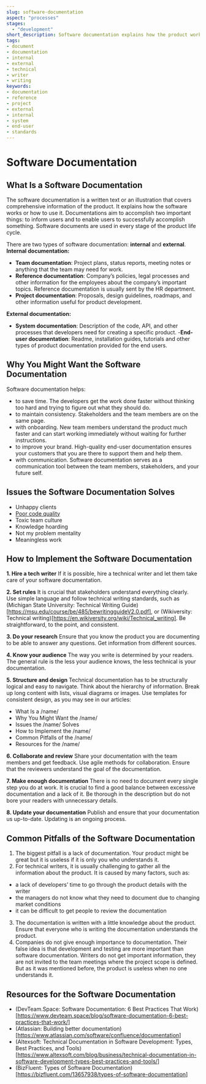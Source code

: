 ```yaml
---
slug: software-documentation
aspect: "processes"
stages:
  - "development"
short_description: Software documentation explains how the product works or how to use it. Different types of software documentation are created through the whole product development lifecycle.
tags:
- document
- documentation
- internal
- external
- technical
- writer
- writing
keywords:
- documentation
- reference
- project
- external
- internal
- system
- end-user
- standards
---
```

# Software Documentation 
## What Is a Software Documentation 
The software documentation is a written text or an illustration that covers comprehensive information of the product. It explains how the software works or how to use it. Documentations aim to accomplish two important things: to inform users and to enable users to successfully accomplish something. Software documents are used in every stage of the product life cycle.  

There are two types of software documentation: **internal** and **external**. 
**Internal documentation:** 
- **Team documentation**: Project plans, status reports, meeting notes or anything that the team may need for work. 
- **Reference documentation**: Company’s policies, legal processes and other information for the employees about the company’s important topics. Reference documentation is usually sent by the HR department. 
- **Project documentation**: Proposals, design guidelines, roadmaps, and other information useful for product development. 

**External documentation:** 
- **System documentation**: Description of the code, API, and other processes that developers need for creating a specific product. 
-**End-user documentation**: Readme, installation guides, tutorials and other types of product documentation provided for the end users. 

## Why You Might Want the Software Documentation
Software documentation helps:
- to save time. The developers get the work done faster without thinking too hard and trying to figure out what they should do.
- to maintain consistency. Stakeholders and the team members are on the same page.
- with onboarding. New team members understand the product much faster and can start working immediately without waiting for further instructions.
- to improve your brand. High-quality end-user documentation ensures your customers that you are there to support them and help them.
- with communication. Software documentation serves as a communication tool between the team members, stakeholders, and your future self.

## Issues the Software Documentation Solves
- Unhappy clients
- [Poor code quality](/issues/poor-code-quality)
- Toxic team culture
- Knowledge hoarding
- Not my problem mentality
- Meaningless work

## How to Implement the Software Documentation
**1. Hire a tech writer**
If it is possible, hire a technical writer and let them take care of your software documentation.

**2. Set rules**
It is crucial that stakeholders understand everything clearly. Use simple language and follow technical writing standards, such as (Michigan State University: Technical Writing Guide)[https://msu.edu/course/be/485/bewritingguideV2.0.pdf], or (Wikiversity: Technical writing)[https://en.wikiversity.org/wiki/Technical_writing]. Be straightforward, to the point, and consistent.

**3. Do your research**
Ensure that you know the product you are documenting to be able to answer any questions. Get information from different sources.

**4. Know your audience**
The way you write is determined by your readers. The general rule is the less your audience knows, the less technical is your documentation.

**5. Structure and design**
Technical documentation has to be structurally logical and easy to navigate. Think about the hierarchy of information. Break up long content with lists, visual diagrams or images. Use templates for consistent design, as you may see in our articles:

- What Is a /name/
- Why You Might Want the /name/
- Issues the /name/ Solves
- How to Implement the /name/
- Common Pitfalls of the /name/
- Resources for the /name/

**6. Collaborate and review**
Share your documentation with the team members and get feedback. Use agile methods for collaboration. Ensure that the reviewers understand the goal of the documentation.

**7. Make enough documentation**
There is no need to document every single step you do at work. It is crucial to find a good balance between excessive documentation and a lack of it. Be thorough in the description but do not bore your readers with unnecessary details.

**8. Update your documentation**
Publish and ensure that your documentation us up-to-date. Updating is an ongoing process.

## Common Pitfalls of the Software Documentation
1. The biggest pitfall is a lack of documentation. Your product might be great but it is useless if it is only you who understands it. 
2. For technical writers, it is usually challenging to gather all the information about the product. It is caused by many factors, such as: 
- a lack of developers’ time to go through the product details with the writer
- the managers do not know what they need to document due to changing market conditions
- it can be difficult to get people to review the documentation
3. The documentation is written with a little knowledge about the product. Ensure that everyone who is writing the documentation understands the product.
4. Companies do not give enough importance to documentation. Their false idea is that development and testing are more important than software documentation. Writers do not get important information, they are not invited to the team meetings where the project scope is defined. But as it was mentioned before, the product is useless when no one understands it.

## Resources for the Software Documentation
- (DevTeam.Space: Software Documentation: 6 Best Practices That Work)[https://www.devteam.space/blog/software-documentation-6-best-practices-that-work/]
- (Atlassian: Building better documentation)[https://www.atlassian.com/software/confluence/documentation]
- (Altexsoft: Technical Documentation in Software Development: Types, Best Practices, and Tools)[https://www.altexsoft.com/blog/business/technical-documentation-in-software-development-types-best-practices-and-tools/]
- (BizFluent: Types of Software Documentation)[https://bizfluent.com/13657938/types-of-software-documentation]


